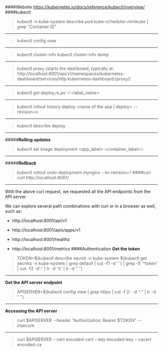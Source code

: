 ####Website
https://kubernetes.io/docs/reference/kubectl/overview/
####kubectl
>kubectl -n kube-system describe pod kube-scheduler-minikube | grep "Container ID"
---
> kubectl config view
---
> kubectl cluster-info
> kubectl cluster-info dump
---
> kubectl proxy (starts the dashboard, typically at: http://localhost:8001/api/v1/namespaces/kubernetes-dashboard/services/http:kubernetes-dashboard:/proxy/)
---
> kubectl get deploy,rs,po -l <label_name>
----
>kubectl rollout history deploy <name of the app | deploy> --revision=x
---
> kubectl describe deploy <name of the deploy>
---
#####**Rolling updates**
> kubectl set image deployment <app_label> <container_label>=<image>
---
#####**Rollback**
>kubectl rollout undo deployment mynginx --to-revision=1
####curl
> curl http://localhost:8001/
---
With the above curl request, we requested all the API endpoints from the API server.

We can explore several path combinations with curl or in a browser as well, such as:

- http://localhost:8001/api/v1

- http://localhost:8001/apis/apps/v1

- http://localhost:8001/healthz

- http://localhost:8001/metrics
####Authentication
**Get the token**
> TOKEN=$(kubectl describe secret -n kube-system $(kubectl get secrets -n kube-system | grep default | cut -f1 -d ' ') | grep -E '^token' | cut -f2 -d':' | tr -d '\t' | tr -d " ")
---
**Get the API server endpoint**
> APISERVER=$(kubectl config view | grep https | cut -f 2- -d ":" | tr -d " ")
---
**Accessing the API server**
>curl $APISERVER --header "Authorization: Bearer $TOKEN" --insecure
---
> curl $APISERVER --cert encoded-cert --key encoded-key --cacert encoded-ca
